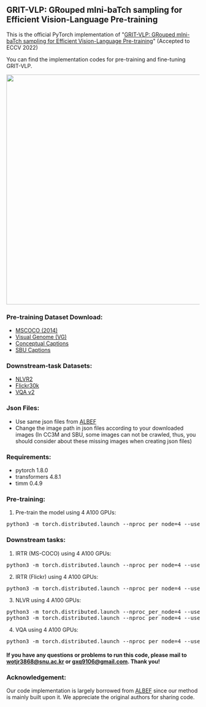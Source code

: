## GRIT-VLP: GRouped mIni-baTch sampling for Efficient Vision-Language Pre-training
This is the official PyTorch implementation of "[GRIT-VLP: GRouped mIni-baTch sampling for Efficient Vision-Language Pre-training](https://arxiv.org/abs/2208.04060)"
(Accepted to ECCV 2022)

You can find the implementation codes for pre-training and fine-tuning GRIT-VLP. 


<img src="img.png" width="600">


### Pre-training Dataset Download:
- [MSCOCO (2014)](https://cocodataset.org/#download)
- [Visual Genome (VG)](https://visualgenome.org/api/v0/api_home.html)
- [Conceptual Captions](https://www.kaggle.com/ad271828/conceptual-captions-dataset-train-and-validation)
- [SBU Captions](http://www.cs.virginia.edu/~vicente/sbucaptions/)


### Downstream-task Datasets:
- [NLVR2](https://github.com/lil-lab/nlvr/tree/master/nlvr2#direct-image-download)
- [Flickr30k](https://www.kaggle.com/hsankesara/flickr-image-dataset)
- [VQA v2](https://visualqa.org/download.html)

### Json Files:
- Use same json files from [ALBEF](https://github.com/salesforce/ALBEF)
- Change the image path in json files according to your downloaded images (In CC3M and SBU, some images can not be crawled, thus, you should consider about these missing images when creating json files)


### Requirements:
* pytorch 1.8.0
* transformers 4.8.1
* timm 0.4.9


### Pre-training:
1. Pre-train the model using 4 A100 GPUs:
<pre>python3 -m torch.distributed.launch --nproc_per_node=4 --use_env Pretrain.py --config ./configs/Pretrain.yaml --output_dir output/Pretrain/  </pre> 

### Downstream tasks:
1. IRTR (MS-COCO) using 4 A100 GPUs:
<pre>python3 -m torch.distributed.launch --nproc_per_node=4 --use_env Retrieval.py --config ./configs/Retrieval_coco.yaml --output_dir output/Retrieval_coco/  --checkpoint [Pretrained checkpoint] </pre> 

2. IRTR (Flickr) using 4 A100 GPUs:
<pre>python3 -m torch.distributed.launch --nproc_per_node=4 --use_env Retrieval.py --config ./configs/Retrieval_flickr.yaml --output_dir output/Retrieval_coco/  --checkpoint [Pretrained checkpoint] </pre> 

3. NLVR using 4 A100 GPUs:
<pre>python3 -m torch.distributed.launch --nproc_per_node=4 --use_env Pretrain_nlvr.py --config ./configs/NLVR_pretrain.yaml --output_dir output/NLVR_pretrain/ --checkpoint [Pretrained checkpoint] 
python3 -m torch.distributed.launch --nproc_per_node=4 --use_env NLVR.py --config ./configs/NLVR.yaml --output_dir output/NLVR/ --checkpoint [NLVR-Pretrained checkpoint] 
</pre>  

4. VQA using 4 A100 GPUs:
<pre>python3 -m torch.distributed.launch --nproc_per_node=4 --use_env VQA.py --config ./configs/VQA.yaml --output_dir output/vqa/ --checkpoint [Pretrained checkpoint] </pre> 

#### If you have any questions or problems to run this code, please mail to wotjr3868@snu.ac.kr or gxq9106@gmail.com. Thank you!


### Acknowledgement:
Our code implementation is largely borrowed from [ALBEF](https://github.com/salesforce/ALBEF#download) since our method is mainly built upon it. We appreciate the original authors for sharing code.

